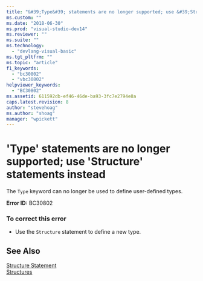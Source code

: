```yaml
---
title: "&#39;Type&#39; statements are no longer supported; use &#39;Structure&#39; statements instead | Microsoft Docs"
ms.custom: ""
ms.date: "2018-06-30"
ms.prod: "visual-studio-dev14"
ms.reviewer: ""
ms.suite: ""
ms.technology: 
  - "devlang-visual-basic"
ms.tgt_pltfrm: ""
ms.topic: "article"
f1_keywords: 
  - "bc30802"
  - "vbc30802"
helpviewer_keywords: 
  - "BC30802"
ms.assetid: 611592db-ef46-46de-ba93-3fc7e2794e8a
caps.latest.revision: 8
author: "stevehoag"
ms.author: "shoag"
manager: "wpickett"
---
```

# &#39;Type&#39; statements are no longer supported; use &#39;Structure&#39; statements instead
The `Type` keyword can no longer be used to define user-defined types.  
  
 **Error ID:** BC30802  
  
### To correct this error  
  
-   Use the `Structure` statement to define a new type.  
  
## See Also  
 [Structure Statement](http://msdn.microsoft.com/library/9bd1deea-2a89-4cdc-812c-6dcbb947c391)   
 [Structures](http://msdn.microsoft.com/library/55e86462-5e99-4d33-8018-6d097ca491b2)